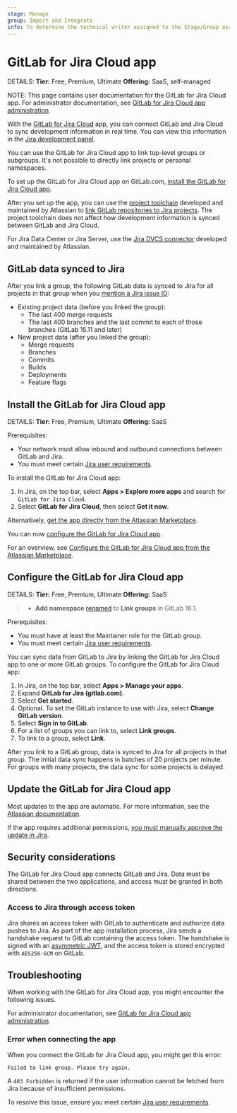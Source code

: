 ```yaml
---
stage: Manage
group: Import and Integrate
info: To determine the technical writer assigned to the Stage/Group associated with this page, see https://handbook.gitlab.com/handbook/product/ux/technical-writing/#assignments
---
```


# GitLab for Jira Cloud app

DETAILS:
**Tier:** Free, Premium, Ultimate
**Offering:** SaaS, self-managed

NOTE:
This page contains user documentation for the GitLab for Jira Cloud app. For administrator documentation, see [GitLab for Jira Cloud app administration](../../administration/settings/jira_cloud_app.md).

With the [GitLab for Jira Cloud](https://marketplace.atlassian.com/apps/1221011/gitlab-com-for-jira-cloud?tab=overview&hosting=cloud) app, you can connect GitLab and Jira Cloud to sync development information in real time. You can view this information in the [Jira development panel](development_panel.md).

You can use the GitLab for Jira Cloud app to link top-level groups or subgroups. It's not possible to directly link projects or personal namespaces.

To set up the GitLab for Jira Cloud app on GitLab.com, [install the GitLab for Jira Cloud app](#install-the-gitlab-for-jira-cloud-app).

After you set up the app, you can use the [project toolchain](https://support.atlassian.com/jira-software-cloud/docs/what-is-the-project-toolchain-in-jira)
developed and maintained by Atlassian to [link GitLab repositories to Jira projects](https://support.atlassian.com/jira-software-cloud/docs/link-repositories-to-a-project/#Link-repositories-using-the-toolchain-feature).
The project toolchain does not affect how development information is synced between GitLab and Jira Cloud.

For Jira Data Center or Jira Server, use the [Jira DVCS connector](dvcs/index.md) developed and maintained by Atlassian.

## GitLab data synced to Jira

After you link a group, the following GitLab data is synced to Jira for all projects in that group when you [mention a Jira issue ID](development_panel.md#information-displayed-in-the-development-panel):

- Existing project data (before you linked the group):
  - The last 400 merge requests
  - The last 400 branches and the last commit to each of those branches (GitLab 15.11 and later)
- New project data (after you linked the group):
  - Merge requests
  - Branches
  - Commits
  - Builds
  - Deployments
  - Feature flags

## Install the GitLab for Jira Cloud app

DETAILS:
**Tier:** Free, Premium, Ultimate
**Offering:** SaaS

Prerequisites:

- Your network must allow inbound and outbound connections between GitLab and Jira.
- You must meet certain [Jira user requirements](../../administration/settings/jira_cloud_app.md#jira-user-requirements).

To install the GitLab for Jira Cloud app:

1. In Jira, on the top bar, select **Apps > Explore more apps** and search for `GitLab for Jira Cloud`.
1. Select **GitLab for Jira Cloud**, then select **Get it now**.

Alternatively, [get the app directly from the Atlassian Marketplace](https://marketplace.atlassian.com/apps/1221011/gitlab-com-for-jira-cloud?tab=overview&hosting=cloud).

You can now [configure the GitLab for Jira Cloud app](#configure-the-gitlab-for-jira-cloud-app).

<i class="fa fa-youtube-play youtube" aria-hidden="true"></i>
For an overview, see
[Configure the GitLab for Jira Cloud app from the Atlassian Marketplace](https://youtu.be/SwR-g1s1zTo).

## Configure the GitLab for Jira Cloud app

DETAILS:
**Tier:** Free, Premium, Ultimate
**Offering:** SaaS

> - **Add namespace** [renamed](https://gitlab.com/gitlab-org/gitlab/-/issues/331432) to **Link groups** in GitLab 16.1.

Prerequisites:

- You must have at least the Maintainer role for the GitLab group.
- You must meet certain [Jira user requirements](../../administration/settings/jira_cloud_app.md#jira-user-requirements).

You can sync data from GitLab to Jira by linking the GitLab for Jira Cloud app to one or more GitLab groups.
To configure the GitLab for Jira Cloud app:

<!-- markdownlint-disable MD044 -->

1. In Jira, on the top bar, select **Apps > Manage your apps**.
1. Expand **GitLab for Jira (gitlab.com)**.
1. Select **Get started**.
1. Optional. To set the GitLab instance to use with Jira, select **Change GitLab version**.
1. Select **Sign in to GitLab**.
1. For a list of groups you can link to, select **Link groups**.
1. To link to a group, select **Link**.

<!-- markdownlint-enable MD044 -->

After you link to a GitLab group, data is synced to Jira for all projects in that group.
The initial data sync happens in batches of 20 projects per minute.
For groups with many projects, the data sync for some projects is delayed.

## Update the GitLab for Jira Cloud app

Most updates to the app are automatic. For more information, see the
[Atlassian documentation](https://developer.atlassian.com/platform/marketplace/upgrading-and-versioning-cloud-apps/).

If the app requires additional permissions, [you must manually approve the update in Jira](https://developer.atlassian.com/platform/marketplace/upgrading-and-versioning-cloud-apps/#changes-that-require-manual-customer-approval).

## Security considerations

The GitLab for Jira Cloud app connects GitLab and Jira. Data must be shared between the two applications, and access must be granted in both directions.

### Access to Jira through access token

Jira shares an access token with GitLab to authenticate and authorize data pushes to Jira.
As part of the app installation process, Jira sends a handshake request to GitLab containing the access token.
The handshake is signed with an [asymmetric JWT](https://developer.atlassian.com/cloud/jira/platform/understanding-jwt-for-connect-apps/),
and the access token is stored encrypted with `AES256-GCM` on GitLab.

## Troubleshooting

When working with the GitLab for Jira Cloud app, you might encounter the following issues.

For administrator documentation, see [GitLab for Jira Cloud app administration](../../administration/settings/jira_cloud_app_troubleshooting.md).

### Error when connecting the app

When you connect the GitLab for Jira Cloud app, you might get this error:

```plaintext
Failed to link group. Please try again.
```

A `403 Forbidden` is returned if the user information cannot be fetched from Jira because of insufficient permissions.

To resolve this issue, ensure you meet certain
[Jira user requirements](../../administration/settings/jira_cloud_app.md#jira-user-requirements).

